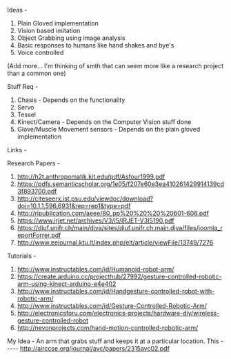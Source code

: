 Ideas - 

1. Plain Gloved implementation
1. Vision based imitation
1. Object Grabbing using image analysis
1. Basic responses to humans like hand shakes and bye's
1. Voice controlled

(Add more... I'm thinking of smth that can seem more like a research project than a common one)

Stuff Req - 

1. Chasis - Depends on the functionality
1. Servo
1. Tessel
1. Kinect/Camera - Depends on the Computer Vision stuff done
1. Glove/Muscle Movement sensors - Depends on the plain gloved implementation


Links - 

Research Papers - 

1. http://h2t.anthropomatik.kit.edu/pdf/Asfour1999.pdf
1. https://pdfs.semanticscholar.org/1e05/f207e60e3ea410261429914139cd3f893700.pdf
1. http://citeseerx.ist.psu.edu/viewdoc/download?doi=10.1.1.596.6931&rep=rep1&type=pdf
1. http://ripublication.com/aeee/80_pp%20%20%20%20601-606.pdf
1. https://www.irjet.net/archives/V3/i5/IRJET-V3I5190.pdf
1. https://diuf.unifr.ch/main/diva/sites/diuf.unifr.ch.main.diva/files/joomla_reportForrer.pdf
1. http://www.eejournal.ktu.lt/index.php/elt/article/viewFile/13749/7276


Tutorials - 

1. http://www.instructables.com/id/Humanoid-robot-arm/
1. https://create.arduino.cc/projecthub/27992/gesture-controlled-robotic-arm-using-kinect-arduino-e4e402
1. http://www.instructables.com/id/Handgesture-controlled-robot-with-robotic-arm/
1. http://www.instructables.com/id/Gesture-Controlled-Robotic-Arm/
1. http://electronicsforu.com/electronics-projects/hardware-diy/wireless-gesture-controlled-robot
1. http://nevonprojects.com/hand-motion-controlled-robotic-arm/



My Idea - An arm that grabs stuff and keeps it at a particular location.
This ----- http://airccse.org/journal/avc/papers/2315avc02.pdf
